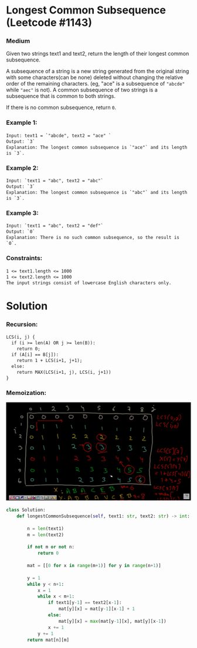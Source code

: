 Longest Common Subsequence (Leetcode #1143)
===============================
### Medium

Given two strings text1 and text2, return the length of their longest common subsequence.

A subsequence of a string is a new string generated from the original string with some characters(can be none)
deleted without changing the relative order of the remaining characters.
(eg, "ace" is a subsequence of `"abcde"` while `"aec"` is not). A common subsequence of two strings is a
subsequence that is common to both strings.

If there is no common subsequence, return `0`.

### Example 1:
```
Input: text1 = `"abcde", text2 = "ace" `
Output: `3`
Explanation: The longest common subsequence is `"ace"` and its length is `3`.
```
### Example 2:
```
Input: `text1 = "abc", text2 = "abc"`
Output: `3`
Explanation: The longest common subsequence is `"abc"` and its length is `3`.
```
### Example 3:
```
Input: `text1 = "abc", text2 = "def"`
Output: `0`
Explanation: There is no such common subsequence, so the result is `0`.
```
### Constraints:
```
1 <= text1.length <= 1000
1 <= text2.length <= 1000
The input strings consist of lowercase English characters only.
```
Solution
========

### Recursion:
```
LCS(i, j) {
  if (i >= len(A) OR j >= len(B)):
    return 0;
  if (A[i] == B[j]):
    return 1 + LCS(i+1, j+1);
  else:
    return MAX(LCS(i+1, j), LCS(i, j+1))
}
```
### Memoization:
![Memoization approach](images/image0001.png)

```python
class Solution:
    def longestCommonSubsequence(self, text1: str, text2: str) -> int:

        n = len(text1)
        m = len(text2)

        if not m or not n:
            return 0

        mat = [[0 for x in range(m+1)] for y in range(n+1)]

        y = 1
        while y < n+1:
            x = 1
            while x < m+1:
                if text1[y-1] == text2[x-1]:
                    mat[y][x] = mat[y-1][x-1] + 1
                else:
                    mat[y][x] = max(mat[y-1][x], mat[y][x-1])
                x += 1
            y += 1
        return mat[n][m]

```
